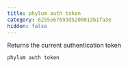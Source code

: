 ```yaml
---
title: phylum auth token
category: 6255e67693d5200013b1fa3e
hidden: false
---
```


Returns the current authentication token

```sh
phylum auth token
```
